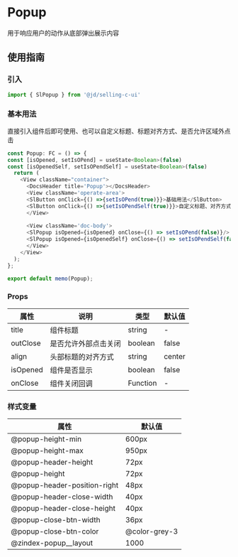 
# Popup
用于响应用户的动作从底部弹出展示内容
## 使用指南
### 引入
```js
import { SlPopup } from '@jd/selling-c-ui'
```
### 基本用法
直接引入组件后即可使用、也可以自定义标题、标题对齐方式、是否允许区域外点击
```js
const Popup: FC = () => {
const [isOpened, setIsOPend] = useState<Boolean>(false)
const [isOpenedSelf, setIsOPendSelf] = useState<Boolean>(false)
  return (
    <View className="container">
      <DocsHeader title='Popup'></DocsHeader>
      <View className='operate-area'>
      <SlButton onClick={() =>{setIsOPend(true)}}>基础用法</SlButton>
      <SlButton onClick={() =>{setIsOPendSelf(true)}}>自定义标题、对齐方式、区域外点击关闭</SlButton>
      </View>
   
      <View className='doc-body'>
      <SlPopup isOpened={isOpened} onClose={() => setIsOPend(false)}/>
      <SlPopup isOpened={isOpenedSelf} onClose={() => setIsOPendSelf(false)}  outClose  title="自定义标题"/>
      </View>
    </View>
  );
};

export default memo(Popup);
```

### Props
|  属性   | 说明  | 类型 | 默认值 |
|  ----  | ----  | ---- | ---- |
| title | 组件标题 | string | - |
| outClose | 是否允许外部点击关闭 | boolean | false |
| align | 头部标题的对齐方式 | string | center |
| isOpened | 组件是否显示 | boolean | false |
| onClose | 组件关闭回调 | Function | - |

### 样式变量
|  属性   | 默认值 |
|  ----  | ---- |
|@popup-height-min| 600px|
|@popup-height-max| 950px|
|@popup-header-height| 72px|
|@popup-height| 72px|
|@popup-header-position-right|48px|
|@popup-header-close-width| 40px|
|@popup-header-close-height| 40px|
|@popup-close-btn-width| 36px|
|@popup-close-btn-color| @color-grey-3|
|@zindex-popup__layout|1000|




